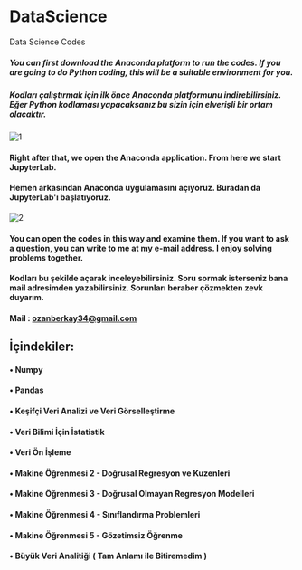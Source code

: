# DataScience
Data Science Codes

##### You can first download the Anaconda platform to run the codes. If you are going to do Python coding, this will be a suitable environment for you.
##### Kodları çalıştırmak için ilk önce Anaconda platformunu indirebilirsiniz. Eğer Python kodlaması yapacaksanız bu sizin için elverişli bir ortam olacaktır.

![1](https://user-images.githubusercontent.com/67549685/169363369-60baaa37-26fd-4d38-800b-69a7eca01407.gif)

#### Right after that, we open the Anaconda application. From here we start JupyterLab. 
#### Hemen arkasından Anaconda uygulamasını açıyoruz. Buradan da JupyterLab'ı başlatıyoruz. 

![2](https://user-images.githubusercontent.com/67549685/169385865-f343c581-4745-4a12-a4ef-d831a853a3d4.gif)

#### You can open the codes in this way and examine them. If you want to ask a question, you can write to me at my e-mail address. I enjoy solving problems together.
#### Kodları bu şekilde açarak inceleyebilirsiniz. Soru sormak isterseniz bana mail adresimden yazabilirsiniz. Sorunları beraber çözmekten zevk duyarım.

#### Mail : ozanberkay34@gmail.com

## İçindekiler:
#### • Numpy
#### • Pandas
#### • Keşifçi Veri Analizi ve Veri Görselleştirme
#### • Veri Bilimi İçin İstatistik
#### • Veri Ön İşleme 
#### • Makine Öğrenmesi 2 - Doğrusal Regresyon ve Kuzenleri
#### • Makine Öğrenmesi 3 - Doğrusal Olmayan Regresyon Modelleri
#### • Makine Öğrenmesi 4 - Sınıflandırma Problemleri
#### • Makine Öğrenmesi 5 - Gözetimsiz Öğrenme
#### • Büyük Veri Analitiği ( Tam Anlamı ile Bitiremedim )
